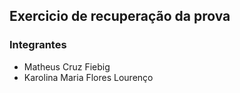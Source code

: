 ## Exercicio de recuperação da prova 

### Integrantes

* Matheus Cruz Fiebig
* Karolina Maria Flores Lourenço
